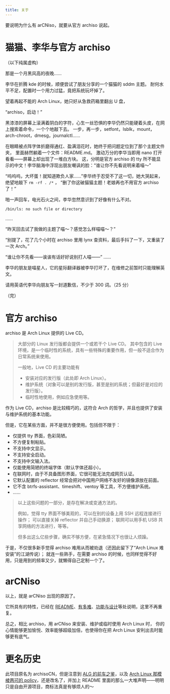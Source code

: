 ```yaml
---
title: 关于
---
```


要说明为什么有 arCNiso，就要从官方 archiso 说起。


# 猫猫、李华与官方 archiso

（以下纯属虚构）

那是一个月黑风高的夜晚……

李华在折腾 kde 的时候，顺便尝试了朋友分享的一个猫猫的 sddm 主题。
耐何水平不足，配置时一个用力过猛，竟把系统玩坏掉了。

望着再起不能的 Arch Linux，她只好从急救药箱里翻出 U 盘，

“archiso，启动！”

黑漆漆的屏幕上滚满着阴白的字符，心生一丝恐惧的李华仍然只能硬着头皮，在网上搜索着命令，一个个地敲下去。
一步，再一步，setfont，lsblk，mount，arch-chroot，dmesg，journalctl……

在眼睛被点阵字体折磨得通红、盈满泪花时，她终于把问题定位到了那个主题文件夹，
里面赫然躺着一个文件：README.md。
激动万分的李华当即用 nano 打开看看——屏幕上却出现了一堆白方块。
这，分明是官方 archiso 的 tty 所不能显示的中文！李华脑海中浮现出朋友嘲讽的脸：“谁让你不先看说明来着喵～”

“呜呜呜，大坏蛋！就知道欺负人家……”李华终于忍受不了这一切，她大哭起来，绝望地敲下 `rm -rf . /*` ，
“删了你这破猫猫主题！老娘再也不用官方 archiso 了！”

啪一声回车，电光石火之间，李华忽然意识到了好像有什么不对。
```bash
/bin/ls: no such file or directory
```
……

“昨天回去试了我做的主题了喵～？感觉怎么样喵喵～？”

“别提了，花了几个小时在 archiso 里用 lynx 查资料，最后手抖了一下，又重装了一次 Arch。”

“谁让你不先看——诶诶有话好好说别打人喵——”
……

李华的朋友是喵星人，它的星际翻译器被李华打坏了，在维修之前暂时只能理解英文。

请用英语代李华向朋友写一封道歉信，不少于 300 词。（25 分）

（完）


# 官方 archiso

archiso 是 Arch Linux 提供的 Live CD。

> 大部分的 Linux 发行版都会提供一个或若干个 Live CD。
> 其中包含的 Live 环境，是一个临时性的系统，具有一些特殊的重要作用，但一般不适合作为日常系统来使用。
> 
> 一般地，Live CD 的主要功能有
> 
> -   安装对应的发行版（此处即 Arch Linux）。
> -   维护系统（对象可以是别的发行版，甚至是别的系统；但最好是对应的发行版）。
> -   临时性地使用，例如应急使用等。

作为 Live CD，archiso 是比较精巧的，这符合 Arch 的哲学，并且也提供了安装与维护系统的基本功能。

但是，它在某些方面，并不是很方便使用。包括但不限于：

-   仅提供 tty 界面，色彩简陋。
-   不方便复制粘贴。
-   不支持中文显示。
-   不支持安全启动。
-   不支持中文输入法。
-   仅能使用简陋的终端字体（默认字体还超小）。
-   在联网时，由于不具备图形界面，它很可能无法完成网页认证。
-   它默认配置的 reflector 经常会把对中国用户网络不友好的镜像源放在前面。
-   它不含 btrfs-assistant、timeshift、ventoy 等工具，不方便维护系统。
-   ……

> 以上这些问题的一部分，是存在解决或变通方法的。
> 
> 例如，觉得 tty 界面不够美观的，可以在别的设备上用 SSH 远程连接进行操作；
> 可以直接关掉 reflector 并自己手动换源；
> 联网可以用手机 USB 共享网络的方法进行，等等。
> 
> 但多出这么亿些步骤，确实不够方便，在紧急情况下也很让人烦躁。

于是，不仅很多新手觉得 archiso 难用从而被劝退（还因此留下了“Arch Linux 难安装”的江湖传说）；
就连一些熟手，在需要 archiso 的时候，也同样觉得不好用，只是用到的频率又少，就懒得自己定制一个了。


# arCNiso

以上，就是 arCNiso 出现的原因了。

它所具有的特性，已经在 [README](https://github.com/clsty/arCNiso)、[有多难](https://github.com/clsty/arCNiso/blob/main/docs/howhard.md)、[功能与设计](https://github.com/clsty/arCNiso/blob/main/docs/feature.md)等处说明，这里不再重复。

总之，相比 archiso，用 arCNiso 来安装、维护或临时使用 Arch Linux 时，
你的心情能够更加愉悦、效率能够超级加倍，也使得你在把 Arch Linux 安利出去时能够更有底气。


# 更名历史

此项目原名为 archisoCN，但是注意到 [ALG 的前车之鉴](https://distrowiki.miraheze.org/wiki/Arch_Linux_GUI)，以及 [Arch Linux 那模棱两可的 policy](https://wiki.archlinux.org/title/DeveloperWiki:TrademarkPolicy)，还是改名了，并加上 README 里面的那么一大堆声明——明明只是自由开源项目，商标法真是有够烦人的～

